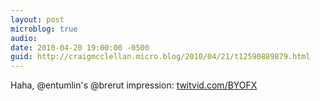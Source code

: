 ```yaml
---
layout: post
microblog: true
audio: 
date: 2010-04-20 19:00:00 -0500
guid: http://craigmcclellan.micro.blog/2010/04/21/t12590889879.html
---
```

Haha, @entumlin's @brerut impression:  [twitvid.com/BYOFX](http://twitvid.com/BYOFX)
